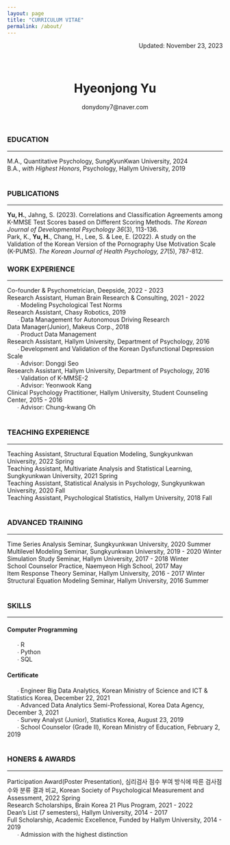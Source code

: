 ```yaml
---
layout: page
title: "CURRICULUM VITAE"
permalink: /about/
---
```

<div style="text-align: right">Updated: November 23, 2023</div>  
<br/>  
<br/>  

# <center>Hyeonjong Yu</center>  
<center>donydony7@naver.com</center>  
<br/>  
<br/>  


### **EDUCATION**  
---  
M.A., Quantitative Psychology, SungKyunKwan University, 2024  
B.A., *with Highest Honors*, Psychology, Hallym University, 2019  
<br/>  
### **PUBLICATIONS**  
---  
**Yu, H.**, Jahng, S. (2023). Correlations and Classification Agreements among K-MMSE Test Scores based on Different Scoring Methods. *The Korean Journal of Developmental Psychology 36*(3), 113-136.  
Park, K., **Yu, H.**, Chang, H., Lee, S. & Lee, E. (2022). A study on the Validation of the Korean Version of the Pornography Use Motivation Scale (K-PUMS). *The Korean Journal of Health Psychology, 27*(5), 787-812.
<br/>  
### **WORK EXPERIENCE**  
---  
Co-founder & Psychometrician, Deepside, 2022 - 2023  
Research Assistant, Human Brain Research & Consulting, 2021 - 2022  
&nbsp;&nbsp;&nbsp;&nbsp;&nbsp;&nbsp;∙ Modeling Psychological Test Norms  
Research Assistant, Chasy Robotics, 2019  
&nbsp;&nbsp;&nbsp;&nbsp;&nbsp;&nbsp;∙ Data Management for Autonomous Driving Research  
Data Manager(Junior), Makeus Corp., 2018  
&nbsp;&nbsp;&nbsp;&nbsp;&nbsp;&nbsp;∙ Product Data Management  
Research Assistant, Hallym University, Department of Psychology, 2016  
&nbsp;&nbsp;&nbsp;&nbsp;&nbsp;&nbsp;∙ Development and Validation of the Korean Dysfunctional Depression Scale  
&nbsp;&nbsp;&nbsp;&nbsp;&nbsp;&nbsp;∙ Advisor: Donggi Seo  
Research Assistant, Hallym University, Department of Psychology, 2016  
&nbsp;&nbsp;&nbsp;&nbsp;&nbsp;&nbsp;∙ Validation of K-MMSE-2  
&nbsp;&nbsp;&nbsp;&nbsp;&nbsp;&nbsp;∙ Advisor: Yeonwook Kang  
Clinical Psychology Practitioner, Hallym University, Student Counseling Center, 2015 - 2016  
&nbsp;&nbsp;&nbsp;&nbsp;&nbsp;&nbsp;∙ Advisor: Chung-kwang Oh  
<br/>  
### **TEACHING EXPERIENCE**  
---  
Teaching Assistant, Structural Equation Modeling, Sungkyunkwan University, 2022 Spring    
Teaching Assistant, Multivariate Analysis and Statistical Learning, Sungkyunkwan University, 2021 Spring  
Teaching Assistant, Statistical Analysis in Psychology, Sungkyunkwan University, 2020 Fall  
Teaching Assistant, Psychological Statistics, Hallym University, 2018 Fall  
<br/>  
### **ADVANCED TRAINING**  
---  
Time Series Analysis Seminar, Sungkyunkwan University, 2020 Summer   
Multilevel Modeling Seminar, Sungkyunkwan University, 2019 - 2020 Winter  
Simulation Study Seminar, Hallym University, 2017 - 2018 Winter  
School Counselor Practice, Naemyeon High School, 2017 May  
Item Response Theory Seminar, Hallym University, 2016 - 2017 Winter  
Structural Equation Modeling Seminar, Hallym University, 2016 Summer  
<br/>  
### **SKILLS**  
---  
#### Computer Programming  
&nbsp;&nbsp;&nbsp;&nbsp;&nbsp;&nbsp;∙ R  
&nbsp;&nbsp;&nbsp;&nbsp;&nbsp;&nbsp;∙ Python  
&nbsp;&nbsp;&nbsp;&nbsp;&nbsp;&nbsp;∙ SQL
#### Certificate  
&nbsp;&nbsp;&nbsp;&nbsp;&nbsp;&nbsp;∙ Engineer Big Data Analytics, Korean Ministry of Science and ICT & Statistics Korea, December 22, 2021  
&nbsp;&nbsp;&nbsp;&nbsp;&nbsp;&nbsp;∙ Advanced Data Analytics Semi-Professional, Korea Data Agency, December 3, 2021  
&nbsp;&nbsp;&nbsp;&nbsp;&nbsp;&nbsp;∙ Survey Analyst (Junior), Statistics Korea, August 23, 2019  
&nbsp;&nbsp;&nbsp;&nbsp;&nbsp;&nbsp;∙ School Counselor (Grade Ⅱ), Korean Ministry of Education, February 2, 2019  
<br/>  
### **HONERS & AWARDS**  
---  
Participation Award(Poster Presentation), 심리검사 점수 부여 방식에 따른 검사점수와 분류 결과 비교, Korean Society of Psychological Measurement and Assessment, 2022 Spring  
Research Scholarships, Brain Korea 21 Plus Program, 2021 - 2022  
Dean’s List (7 semesters), Hallym University, 2014 - 2017  
Full Scholarship, Academic Excellence, Funded by Hallym University, 2014 - 2019  
&nbsp;&nbsp;&nbsp;&nbsp;&nbsp;&nbsp;∙ Admission with the highest distinction


